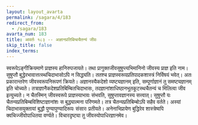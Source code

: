 ```yaml
---
layout: layout_avarta
permalink: /sagara/4/183
redirect_from:
  - /sagara/183
avarta_num: 183
title: आवर्तः १८३ -- अज्ञानप्रतिबिम्बचैतन्यं जीवः
skip_title: false
index_terms: 
---
```


स्वरूपेऽङ्गीक्रियमाणे प्राज्ञस्य हानिरुपजायते। तथा
प्रागुक्तजीवसुषुप्त्यभिमानिनो
जीवस्य प्राज्ञ इति नाम। सुषुप्तौ बुद्धेरभावात्तत्स्थचिदाभासोऽपि न सिद्ध्यति।
ततश्च प्राज्ञस्वरूपप्रतिपादकशास्त्रं निर्विषयं भवेत्। अतः प्रकारान्तरेण जीवस्वरूपनिरूपणं क्रियते। अज्ञानस्यैकदेशो व्यष्ट्यज्ञानम् इति, सम्पूर्णाज्ञानं तु
समष्ट्यज्ञानम् इति चोच्यते। तत्राज्ञानैकदेशप्रतिबिम्बितचिदाभासः, तदज्ञानांशाधिष्ठानभूतकूटस्थचैतन्यं च मिलित्वा जीव इत्युच्यते। न चैतस्मिन् जीवस्वरूपे प्राज्ञस्याभावः संभवति, सुषुप्तावज्ञानस्य सत्त्वात्। सुषुप्तौ यः चैतन्यप्रतिबिम्बविशिष्टाज्ञानांशः स बुद्ध्यात्मना परिणमते। तत्र चैतन्यप्रतिबिम्बोऽपि
सहैव वर्तते। अस्यां चिदाभासयुक्तायां बुद्धौ पुण्यापुण्यादिरूपः संसारः
प्रतीयते। अनेनाभिप्रायेण बुद्धिरेव शास्त्रेष्वपि क्वचिज्जीवोपाधितया वर्ण्यते।
विचारदृष्ट्या तु जीवस्योपाधिरज्ञानमेव।
